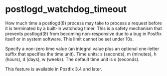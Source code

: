 # postlogd_watchdog_timeout 

 How much time a postlogd(8) process may take to process a request
before it is terminated by a built-in watchdog timer. This is a
safety mechanism that prevents postlogd(8) from becoming non-responsive
due to a bug in Postfix itself or in system software. This limit
cannot be set under 10s. 

 Specify a non-zero time value (an integral value plus an optional
one-letter suffix that specifies the time unit).  Time units: s
(seconds), m (minutes), h (hours), d (days), w (weeks).
The default time unit is s (seconds).  

 This feature is available in Postfix 3.4 and later.  


